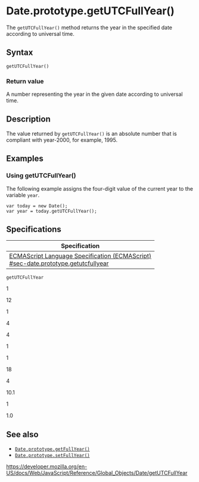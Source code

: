 Date.prototype.getUTCFullYear()
===============================

The `getUTCFullYear()` method returns the year in the specified date according to universal time.

Syntax
------

    getUTCFullYear()

### Return value

A number representing the year in the given date according to universal time.

Description
-----------

The value returned by `getUTCFullYear()` is an absolute number that is compliant with year-2000, for example, 1995.

Examples
--------

### Using getUTCFullYear()

The following example assigns the four-digit value of the current year to the variable `year`.

    var today = new Date();
    var year = today.getUTCFullYear();

Specifications
--------------

<table><thead><tr class="header"><th>Specification</th></tr></thead><tbody><tr class="odd"><td><a href="https://tc39.es/ecma262/#sec-date.prototype.getutcfullyear">ECMAScript Language Specification (ECMAScript)<br />
<span class="small">#sec-date.prototype.getutcfullyear</span></a></td></tr></tbody></table>

`getUTCFullYear`

1

12

1

4

4

1

1

18

4

10.1

1

1.0

See also
--------

-   [`Date.prototype.getFullYear()`](getfullyear)
-   [`Date.prototype.setFullYear()`](setfullyear)

<a href="https://developer.mozilla.org/en-US/docs/Web/JavaScript/Reference/Global_Objects/Date/getUTCFullYear" class="_attribution-link">https://developer.mozilla.org/en-US/docs/Web/JavaScript/Reference/Global_Objects/Date/getUTCFullYear</a>
